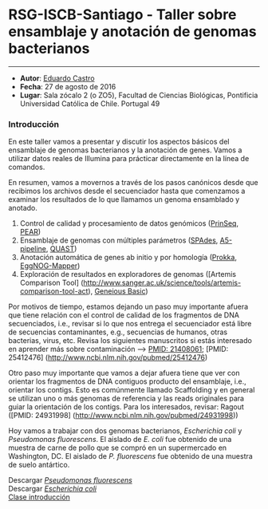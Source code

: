 # RSG-ISCB-Santiago - Taller sobre ensamblaje y anotación de genomas bacterianos
--------------------------------------

- **Autor**: [Eduardo Castro](http://castrolab.org)
- **Fecha**: 27 de agosto de 2016  
- **Lugar**: Sala zócalo 2 (o ZO5), Facultad de Ciencias Biológicas, Pontificia Universidad Católica de Chile. Portugal 49

### Introducción

En este taller vamos a presentar y discutir los aspectos básicos del ensamblaje de genomas bacterianos y la anotación de genes. Vamos a utilizar datos reales de Illumina para prácticar directamente en la línea de comandos.  

En resumen, vamos a movernos a través de los pasos canónicos desde que recibimos los archivos desde el secuenciador hasta que comenzamos a examinar los resultados de lo que llamamos un genoma ensamblado y anotado.  

1. Control de calidad y procesamiento de datos genómicos ([PrinSeq](http://prinseq.sourceforge.net), [PEAR](http://sco.h-its.org/exelixis/web/software/pear/))
2. Ensamblaje de genomas con múltiples parámetros ([SPAdes](http://bioinf.spbau.ru/spades), [A5-pipeline](https://sourceforge.net/projects/ngopt/), [QUAST](http://quast.bioinf.spbau.ru))
3. Anotación automática de genes ab initio y por homología ([Prokka](https://github.com/tseemann/prokka), [EggNOG-Mapper](https://github.com/jhcepas/eggnog-mapper))
4. Exploración de resultados en exploradores de genomas ([Artemis Comparison Tool] (http://www.sanger.ac.uk/science/tools/artemis-comparison-tool-act), [Geneious Basic](http://www.geneious.com))  

Por motivos de tiempo, estamos dejando un paso muy importante afuera que tiene relación con el control de calidad de los fragmentos de DNA secuenciados, i.e., revisar si lo que nos entrega el secuenciador está libre de secuencias contaminantes, e.g., secuencias de humanos, otras bacterias, virus, etc. Revisa los siguientes manuscritos si estás interesado en aprender más sobre contaminación --> [PMID: 21408061](http://www.ncbi.nlm.nih.gov/pubmed/21408061); [PMID: 25412476] (http://www.ncbi.nlm.nih.gov/pubmed/25412476)  

Otro paso muy importante que vamos a dejar afuera tiene que ver con orientar los fragmentos de DNA contiguos producto del ensamblaje, i.e., orientar los contigs. Esto es comúnmente llamado Scaffolding y en general se utilizan uno o más genomas de referencia y las reads originales para guiar la orientación de los contigs. Para los interesados, revisar: Ragout ([PMID: 24931998] (http://www.ncbi.nlm.nih.gov/pubmed/24931998))  


Hoy vamos a trabajar con dos genomas bacterianos, *Escherichia coli* y *Pseudomonas fluorescens*. El aislado de *E. coli* fue obtenido de una muestra de carne de pollo que se compró en un supermercado en Washington, DC. El aislado de *P. fluorescens* fue obtenido de una muestra de suelo antártico.  

Descargar [*Pseudomonas fluorescens*](http://tinyurl.com/jn7nukh)  
Descargar [*Escherichia coli*](http://tinyurl.com/zu32w3j)  
[Clase introducción](https://github.com/ecastron/RSG-ISCB-Santiago/raw/master/RSG-ISCB.pdf)  




